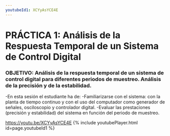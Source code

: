 ```yaml
---
youtubeId1: XCYyAsYCE4E
---
```


# PRÁCTICA 1: Análisis de la Respuesta Temporal de un Sistema de Control Digital
### OBJETIVO: Análisis de la respuesta temporal de un sistema de control digital para diferentes periodos de muestreo. Análisis de la precisión y de la estabilidad.
 -En esta sesión el estudiante ha de:
 -Familiarizarse con el sistema: con la planta de tiempo continuo y con el uso del computador como generador de señales, osciloscopio y controlador digital.
 -Evaluar las prestaciones (precisión y estabilidad) del sistema en función del periodo de muestreo.

<https://youtu.be/XCYyAsYCE4E>
{% include youtubePlayer.html id=page.youtubeId1 %}
<br />

